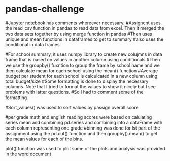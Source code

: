 # pandas-challenge

#Jupyter notebook has comments whereever necessary. 
#Assignent uses the read_csv function in pandas to read data from excel. Then it merged the two data sets together by using merge function in pandas
#Then uses unique and mean functions in dataframes to get to summary
#also uses the conditional in data frames 

#For school summary, it uses numpy library to create new colujmns in data frame that is based on values in another column using conditionals
#Then we use the groupby() fuxntion to group the frame by school name and we then calculate mean for each school using the mean() function
#Average budget per student for each school is calculcated in a new column using total budget/size
#Some formatting is done to display the necessary columns. Note that I tried to format the values to show it nicely but I see problems with latter questions.
#So I had to comment some of the formatting


#Sort_values() was used to sort values by passign overall score

#per grade math and english reading scores were based on calulating series mean and combining pd.series and combining into a dataFrame  with each column representing one grade
#binning was done for lst part of the assignment using the pd.cut() function and then groupby().mean() to get the mean values for each of the bins.

plot() function was used to plot some of the plots and analysis was provided in the word document
